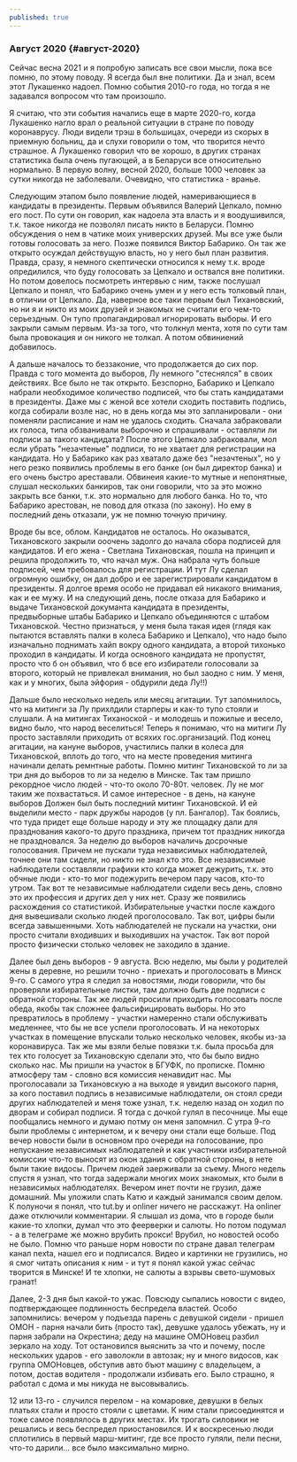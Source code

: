```yaml
---
published: true
---
```


### Август 2020 {#август-2020}

Сейчас весна 2021 и я попробую записать все свои мысли, пока все помню, по этому поводу.
Я всегда был вне политики. Да и знал, всем этот Лукашенко надоел. Помню события 2010-го года, но тогда я не задавался вопросом что там произошло.

Я считаю, что эти события начались еще в марте 2020-го, когда Лукашенко нагло врал о реальной ситуации в стране по поводу коронаврусу. Люди видели трэш в большицах, очереди из скорых в приемную больниц, да и слухи говорили о том, что творится нечто страшное. А Лукашенко говорил что ве хорошо, в других странах статистика была очень пугающей, а в Беларуси все относительно нормально. В первую волну, весной 2020, больше 1000 человек за сутки никогда не заболевали. Очевидно, что статистика - вранье.

Следующим этапом было появление людей, намеривающиеся в кандидаты в президенты. Первым объявился Валерий Цепкало, помню его пост. По сути он говорил, как надоела эта власть и я воодушивился, т.к. такое никогда не позволял писать никто в Беларуси. Помню обсуждения о нем в чатике моих универских друзей. Мы все уже были готовы голосовать за него.
Позже появился Виктор Бабарико. Он так же открыто осуждал действущую власть, но у него был план развития. Правда, сразу, я немного скептически относился к нему т.к. вроде опредилился, что буду голосовать за Цепкало и оствался вне политики. Но потом довелось посмотреть интервью с ним, также послушал Цепкало и понял, что Бабарико очень умен и у него есть толковый план, в отличии от Цепкало.
Да, наверное все таки первым был Тихановский, но ни я и никто из моих друзей и знакомых не считали его чем-то серьездным. Он тупо пропагандировал игнорировать выборы. И его закрыли самым первым. Из-за того, что толкнул мента, хотя по сути там была провокация и он никого не толкал. А потом обвиниений добавилось.

А дальше началось то беззаконие, что продолжается до сих пор. Правда с того момента до выборов, Лу немного "стеснялся" в своих действиях. Все было не так открыто.
Безспорно, Бабарико и Цепкало набрали необходимое количество подписей, что бы стать кандидатами в президенты. Даже мы с женой все хотели сходить поставить подпись, когда собирали возле нас, но в день когда мы это запланировали - они поменяли расписание и нам не удалось сходить.
Сначала забраковали их голоса, типа обзванивали выборочно и спрашивали - оставляли ли подписи за такого кандидата?
После этого Цепкало забраковали, мол если убрать "незачтеные" подписи, то не хватает для регистрации на кандидата. Но у Бабарико как раз хватало даже без "незачтеных", но у него резко появились проблемы в его банке (он был директор банка) и его очень быстро ареставали. Обвинеия какие-то мутные и непонятные, слушал нескольких банкиров, так они говорили, что за это можно закрыть все банки, т.к. это нормально для любого банка. Но то, что Бабарико арестован, не повод для отказа (по закону). Но ему в последний день отказали, уж не помню точную причину.

Вроде бы все, облом. Кандидатов не осталось. Но оказыватся, Тихановского закрыли ооочень задолго до начала сбора подписей для кандидатов. И его жена - Светлана Тихановская, пошла на принцип и решила продолжить то, что начал муж. Она набрала чуть больше подписей, чем требовалось для регистрации. И тут Лу сделал огромную ошибку, он дал добро и ее зарегистрировали кандидатом в президенты.
Я долгое время особо не придавал ей никакого внимания, как и ее мужу.
И на следующий день, после отказа для Бабарико и выдаче Тихановской докуманта кандидата в президенты, предвыборные штабы Бабарико и Цепкало объединяются с штабом Тихановской.
Честно признаться, у меня была такая идея (глядя как пытаются вставлять палки в колеса Бабарико и Цепкало), что надо было изначально поднимать хайп вокру одного кандидата, а второй тихонько проходил в кандидаты. И когда основного кандидата не пропустят, просто что б он объявил, что б все его избиратели голосовали за второго, который не привлекал внимания, но был заодно с ним.
У меня, как и у многих, была эйфория - обдурили деда Лу!!)

Дальше было несколько недель или месяц агитации. Тут запомнилось, что на митинги за Лу прихлдили старперы и как-то тупо стояли и слушали. А на митингах Тиханоской - и молодешь и пожилые и весело, видно было, что народ веселиться! Теперь я понимаю, что на митиги Лу просто заставляли приходить от всяхих гос.организаций.
Под конец агитации, на кануне выборов, участились палки в колеса для Тихановской, вплоть до того, что на месте проведения митинга начинали делать ремнтные работы.
Помню митинг Тихановской то ли за три дня до выборов то ли за неделю в Минске. Так там пришло рекордное число людей - что-то около 70-80т. человек. Лу не мог таким же похвастаться. И самое интересное - в день, на кануне выборов Должен был быть последний митинг Тихановской. И ей выделили место - парк дружбы народов (у пл. Бангалор). Так боялись, что туда придет еще больше народу и эту же площадку дали для празднования какого-то друго праздника, причем тот праздник никогда не праздновался.
За неделю до выборов началичь досрочные голосования. Причем не пускали туда независимых наблюдателей, точнее они там сидели, но никто не знал кто это. Все независимые наблюдатели составляли графики кто когда может дежурить, т.к. это обчные люди - кто-то мог подежурить вечером пару часов, кто-то утром. Так вот те независимые наблюдатели сидели весь день, словно это их профессия и других дел у них нет.
Сразу же появились расхождения со статистикой. Избирательные участки после каждого дня вывешивали сколько людей проголосовало. Так вот, цифры были всегда завышенными. Хоть наблюдателей не пускали на участки, они просто считали входивших и выходивших на участок. Так вот порой просто физически столько человек не заходило в здание.

Далее был день выборов - 9 августа. Всю неделю, мы были у родителей жены в деревне, но решили точно - приехать и проголосовать в Минск 9-го.
С самого утра я следил за новостями, люди говорили, что бы проверяли избирательные листки, там должно быть две подписи с обратной стороны. Так же людей просили приходить голосовать после обеда, якобы так сложнее фальсифицировать выборы. Но это превратилось в проблему - участки намеренно стали обслуживать медленнее, что бы не все успели проголосовать. И на некоторых участках в помещение впускали только несколько человек, якобы из-за коронавируса.
Так же мы взяли белые повязки т.к. была просьба для тех кто голосует за Тихановскую сделали это, что бы было видно сколько нас.
Мы пришли на участок в БГУФК, по прописке. Помню атмосферу там - словно вся комиссия ненавидит нас. Мы проголосавали за Тихановскую а на выходе я увидил высокого парня, за кого поставил подпись в независимые наблюдатели, он стоял среди других наблюдателей и меня тоже узнал, т.к. неделю назад он ходил по дворам и собирал подписи. Я тогда с дочкой гулял в песочнице. Мы еще пообщались немного и думаю потму он меня запомнил.
С утра 9-го были проблемы с интернетом, и к вечеру они стали еще больше.
Под вечер новости были в основном про очереди на голосование, про непускание независимых наблюдателей и как участники избирательной комиссии что-то выносят из окон здания с обратной стороны, в нете были такие видосы. Причем людей заерживали за съему.
Много недель спустя я узнал, что тогда задержали многих моих знакомых, кто были в независимых наблюдателях.
Вечером инет почти не грузил, даже домашний. Мы уложили спать Катю и каждый занимался своим делом. К полуночи я понял, что tut.by и onliner ничего не расскажут. На onliner даже отключили комментарии. Я слышал из дома, что в городе были какие-то хлопки, думал что это феерверки и салюты.
Но потом подумал - а в телеграме же можно врубить прокси! Врубил, но новостей особо не было. Помню что раньше норм новости по стране давал телеграм канал nexta, нашел его и подписался. Видео и картинки не грузились, но я смог читать описания к ним - и тут я понял какой ужас сейчас творится в Минске! И те хлопки, не салюты а взрывы свето-шумовых гранат!

Далее, 2-3 дня был какой-то ужас. Повсюду сыпались новости с видео, подтверждающее подлинность беспредела властей. Особо запомнились: вечером у подъезда парень с девушкой сидели - пришел ОМОН - парня начали бить (просто так), девушке удалось убежать, ну и парня забрали на Окрестина; деду на машине ОМОНовец разбил зеркало на ходу. Тот остановился выяснить за что и почему, после нескольких ударов - его заволокли в автозак; ну и много видосов, как группа ОМОНовцев, обступив авто бъют машину с владельцем, а потом, достав водителя - продолжали избивать его.
Было страшно, я работал с дома и мы никуда не высовывались.

12 или 13-го - случился перелом - на комаровке, девушки в белых платьях стали и просто стояли с цветами. К ним стали присоединятся  и тоже самое появлялось в других местах. Их трогать силовики не решались и весь беспредел приостановился. И к воскресенью люди сплотились в первый марш-митинг, где все просто гуляли, пели песни, что-то дарили... все было максимально мирно.